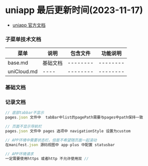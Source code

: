 <!--
 * @Description: uniapp文档
 * @Author: panrui
 * @Date: 2021-05-20 16:44:03
 * @LastEditTime: 2023-11-17 08:42:39
 * @LastEditors: prui
 * 不忘初心,不负梦想
-->

# uniapp 最后更新时间(2023-11-17)

- [uniapp 官方文档](https://uniapp.dcloud.net.cn/)

### 子菜单技术文档

| 菜单        | 说明     | 包含文件 | 功能说明 |
| ----------- | -------- | -------- | -------- |
| base.md     | 基础文档 | -------- | -------- |
| uniCloud.md | ----     | -------- | -------- |

### 基础文档

### 记录文档

```js
// 底部tabbar不显示
pages.json 文件中  tabBar中list的pagePath需要与pages中path保持一致

// 页面不显示导航栏
pages.json 文件中 pages 选项中 navigationStyle 设置为custom

// APP环境中需要状态栏，但是不希望随页面一起滚动
在manifest.json 源码视图中 app-plus 中配置 statusbar

// APP环境请求
一定需要使用https 或者http 不允许使用双 //
```
